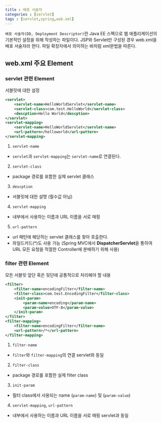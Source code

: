 ```yaml
---
title : 배포 서술자
categories : [servlet]
tags : [servlet,spring,web.xml]
---
```

`배포 서술자(DD, Deployment Descriptor)`란 Java EE 스펙으로 웹 애플리케이션의 기본적인 설정을 위해 작성하는 파일이다.
JSP와 Servlet만 구성된 경우 web.xml을 배포 서술자라 한다. 파일 확장자에서 의미하는 바처럼 xml문법을 따른다.

## web.xml 주요 Element
### servlet 관련 Element
서블릿에 대한 설정
````xml
<servlet>
    <servlet-name>HelloWorldServlet</servlet-name>
    <servlet-class>com.test.HelloWorld</servlet-class>
    <descption>Hello World</descption>
</servlet>
<servlet-mapping>
    <servlet-name>HelloWorldServlet</servlet-name>
    <url-pattern>/helloworld</url-pattern>
</servlet-mapping>
````              
1. `servlet-name`
- `servlet`과 `servlet-mapping`는 `servlet-name`로 연결된다.
2. `servlet-class`
- package 경로를 포함한 실제 servlet 클래스
3. `descption` 
- 서블릿에 대한 설명 (필수값 아님)
4. `servlet-mapping`
- 내부에서 사용하는 이름과 URL 이름을 서로 매핑
5. `url-pattern`
- url 패턴에 해당하는 servlet 클래스를 찾아 호출한다.
- 와일드카드(*)도 사용 가능
(Spring MVC에서 **DispatcherServlet**을 통하여 URL 모든 요청을 적절한 Controller에 분배하기 위해 사용)

### filter 관련 Element
모든 서블릿 앞단 혹은 뒷단에 공통적으로 처리해야 할 내용
````xml
<filter>
    <filter-name>encodingFilter</filter-name>
    <filter-class>com.test.EncodingFilter</filter-class>
    <init-param>
        <param-name>encoding</param-name>
        <param-value>UTF-8</param-value>
    </init-param>
</filter>
<filter-mapping>
    <filter-name>encodingFilter</filter-name>
    <url-pattern>/*</url-pattern>
</filter-mapping>
````
1. `filter-name`
- `filter`와 `filter-mapping`의 연결 servlet와 동일
2. `filter-class`
-  package 경로를 포함한 실제 filter class
3. `init-param`
- 필터 class에서 사용되는 name (`param-name`) 및 (`param-value`)
4. `servlet-mapping`, `url-pattern`
- 내부에서 사용하는 이름과 URL 이름을 서로 매핑 servlet과 동일   

